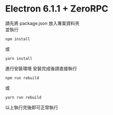 # Electron 6.1.1 + ZeroRPC

請先將 package.json 放入專案資料夾  
並執行
```shell
npm install
```
或
```shell
yarn install
```
進行安裝環境
安裝完成後請直接執行
```shell
npm run rebuild
```
或
```shell
yarn run rebuild
```
以上執行完後即可正常執行